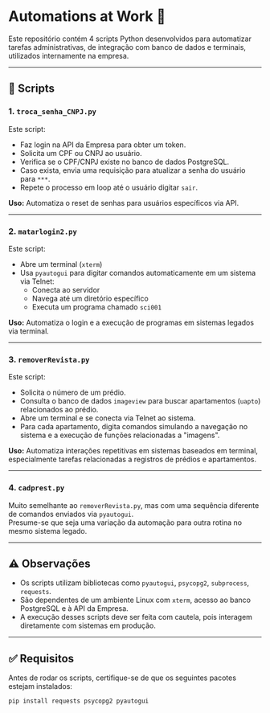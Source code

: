 # Automations at Work 🚀

Este repositório contém 4 scripts Python desenvolvidos para automatizar tarefas administrativas, de integração com banco de dados e terminais, utilizados internamente na empresa.

---

## 📂 Scripts

### 1. `troca_senha_CNPJ.py`
Este script:

- Faz login na API da Empresa para obter um token.
- Solicita um CPF ou CNPJ ao usuário.
- Verifica se o CPF/CNPJ existe no banco de dados PostgreSQL.
- Caso exista, envia uma requisição para atualizar a senha do usuário para `***`.
- Repete o processo em loop até o usuário digitar `sair`.

**Uso:** Automatiza o reset de senhas para usuários específicos via API.

---

### 2. `matarlogin2.py`
Este script:

- Abre um terminal (`xterm`)
- Usa `pyautogui` para digitar comandos automaticamente em um sistema via Telnet:
  - Conecta ao servidor
  - Navega até um diretório específico
  - Executa um programa chamado `sci001`

**Uso:** Automatiza o login e a execução de programas em sistemas legados via terminal.

---

### 3. `removerRevista.py`
Este script:

- Solicita o número de um prédio.
- Consulta o banco de dados `imageview` para buscar apartamentos (`uapto`) relacionados ao prédio.
- Abre um terminal e se conecta via Telnet ao sistema.
- Para cada apartamento, digita comandos simulando a navegação no sistema e a execução de funções relacionadas a "imagens".

**Uso:** Automatiza interações repetitivas em sistemas baseados em terminal, especialmente tarefas relacionadas a registros de prédios e apartamentos.

---

### 4. `cadprest.py`
Muito semelhante ao `removerRevista.py`, mas com uma sequência diferente de comandos enviados via `pyautogui`.  
Presume-se que seja uma variação da automação para outra rotina no mesmo sistema legado.

---

## ⚠️ Observações

- Os scripts utilizam bibliotecas como `pyautogui`, `psycopg2`, `subprocess`, `requests`.
- São dependentes de um ambiente Linux com `xterm`, acesso ao banco PostgreSQL e à API da Empresa.
- A execução desses scripts deve ser feita com cautela, pois interagem diretamente com sistemas em produção.

---

## ✅ Requisitos

Antes de rodar os scripts, certifique-se de que os seguintes pacotes estejam instalados:

```bash
pip install requests psycopg2 pyautogui
```
